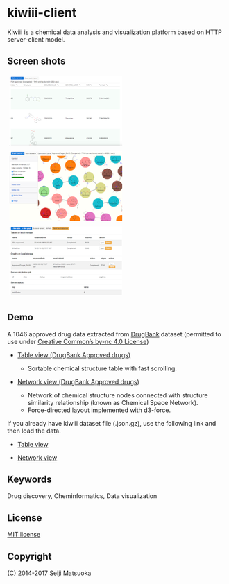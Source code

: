 
kiwiii-client
================

Kiwiii is a chemical data analysis and visualization platform based on HTTP server-client model.


Screen shots
--------------

[<img src="img/table-view.png" width="260" height="160" alt="Table view" style="margin: 5px"/>](img/table-view.png)
[<img src="img/network-view.png" width="260" height="160" alt="Network view" style="margin: 5px"/>](img/network-view.png)
[<img src="img/control-panel.png" width="260" height="160" alt="Control panel" style="margin: 5px"/>](img/control-panel.png)



Demo
--------------

A 1046 approved drug data extracted from [DrugBank](https://www.drugbank.ca/) dataset (permitted to use under [Creative Common’s by-nc 4.0 License](https://creativecommons.org/licenses/by-nc/4.0/legalcode))

- <a href="https://mojaie.github.io/kiwiii-client/datatable.html?location=resources/ApprovedFiltered.json.gz" target="_blank">Table view (DrugBank Approved drugs)</a>
  - Sortable chemical structure table with fast scrolling.


- <a href="https://mojaie.github.io/kiwiii-client/graph.html?location=resources/ApprovedFiltered_GLS10.json.gz" target="_blank">Network view (DrugBank Approved drugs)</a>
  - Network of chemical structure nodes connected with structure similarity relationship (known as Chemical Space Network).
  - Force-directed layout implemented with d3-force.


If you already have kiwiii dataset file (.json.gz), use the following link and then load the data.

- [Table view](https://mojaie.github.io/kiwiii-client/datatable.html)

- [Network view](https://mojaie.github.io/kiwiii-client/graph.html)



Keywords
--------------

Drug discovery, Cheminformatics, Data visualization



License
--------------

[MIT license](http://opensource.org/licenses/MIT)



Copyright
--------------

(C) 2014-2017 Seiji Matsuoka
